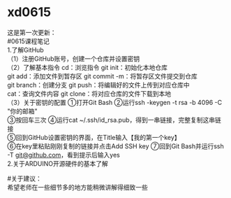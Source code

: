 # xd0615
这是第一次更新：  
#0615课程笔记  
1.了解GitHub   
（1）注册GitHub账号，创建一个仓库并设置密钥  
（2）了解基本指令
cd：浏览指令     git init：初始化本地仓库  
git add：添加文件到暂存区  git commit -m：将暂存区文件提交到仓库  
git branch：创建分支  git push：将编辑好的文件上传到对应仓库中  
cat：查询文件内容  git clone：将对应仓库的文件下载到本地  
（3）关于密钥的配置
①打开Git Bash  ②运行ssh -keygen -t rsa -b 4096 -C "你的邮箱"  
③按回车三次  ④运行cat ~/.ssh/id_rsa.pub，得到一串链接，完整复制这串链接  
⑤回到GitHub设置密钥的界面，在Title输入【我的第一个key】  
⑥在key里粘贴刚刚复制的链接并点击Add SSH key  ⑦回到Git Bash并运行ssh -T git@github.com，看到提示后输入yes  
2.关于ARDUINO开源硬件的基本了解  

#关于建议：  
希望老师在一些细节多的地方能稍微讲解得细致一些